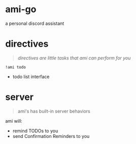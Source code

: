 # ami-go
a personal discord assistant  

# directives
> _directives are little tasks that ami can perform for you_

`!ami todo`
- todo list interface


<!-- 
`!ami scribe`
`!ami leet`
`!ami config` 
-->
# server
> ami's has built-in server behaviors

ami will:
- remind TODOs to you
- send Confirmation Reminders to you
